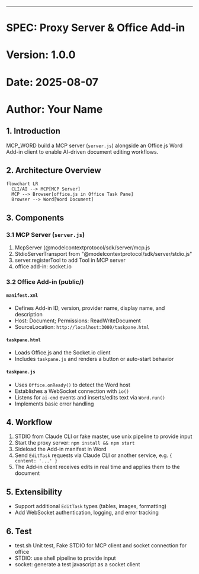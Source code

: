 ---
# SPEC: Proxy Server & Office Add-in

# Version: 1.0.0  
# Date: 2025-08-07  
# Author: Your Name

## 1. Introduction
MCP_WORD build a MCP server (`server.js`) alongside an Office.js Word Add-in client to enable AI-driven document editing workflows.

## 2. Architecture Overview
```mermaid
flowchart LR
  CLI/AI --> MCP[MCP Server]
  MCP --> Browser[office.js in Office Task Pane]
  Browser --> Word[Word Document]
```


## 3. Components

### 3.1 MCP Server (`server.js`)
  1. McpServer (@modelcontextprotocol/sdk/server/mcp.js
  2. StdioServerTransport from "@modelcontextprotocol/sdk/server/stdio.js"
  3. server.registerTool to add Tool in MCP server
  4. office add-in: socket.io

### 3.2 Office Add-in (public/)
#### `manifest.xml`
- Defines Add-in ID, version, provider name, display name, and description
- Host: Document; Permissions: ReadWriteDocument
- SourceLocation: `http://localhost:3000/taskpane.html`

#### `taskpane.html`
- Loads Office.js and the Socket.io client
- Includes `taskpane.js` and renders a button or auto-start behavior

#### `taskpane.js`
- Uses `Office.onReady()` to detect the Word host
- Establishes a WebSocket connection with `io()`
- Listens for `ai-cmd` events and inserts/edits text via `Word.run()`
- Implements basic error handling

## 4. Workflow
1. STDIO from Claude CLI or fake master, use unix pipeline to provide input
1. Start the proxy server: `npm install && npm start`
2. Sideload the Add-in manifest in Word
3. Send `EditTask` requests via Claude CLI or another service, e.g. `{ content: '...' }`
4. The Add-in client receives edits in real time and applies them to the document

## 5. Extensibility
- Support additional `EditTask` types (tables, images, formatting)
- Add WebSocket authentication, logging, and error tracking

## 6. Test
- test.sh Unit test, Fake STDIO for MCP client and socket connection for office
- STDIO: use shell pipeline to provide input
- socket: generate a test javascript as a socket client